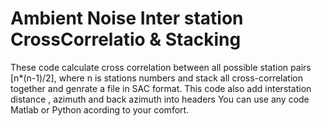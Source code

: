 # Ambient Noise Inter station CrossCorrelatio & Stacking
These code calculate cross correlation between all possible station pairs [n*(n-1)/2], where n is stations numbers and stack all cross-correlation together and genrate a file in SAC format.
This code also add interstation distance , azimuth and back azimuth into headers
You can use any code Matlab or Python acording to your comfort.
